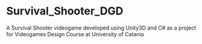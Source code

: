 # Survival_Shooter_DGD
 
A Survival Shooter videogame developed using Unity3D and C# as a project for Videogames Design Course at University of Catania
